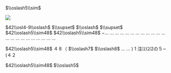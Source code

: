 $\\oslash5\\sim$

![](https://www.nta.go.jp/tmp/cf8c0733-852c-4806-97e8-bd71af971d06/images/f4ec4165ad61b9c89e4583b82ca2c3efa5b23faf5a28a89b1fd029831265b8f8.jpg)

$42\\osl4-9\\oslash$ $\\supset$ $\\oslash$ $\\supset$ $42\\oslash5\\sim48$ $42\\oslash5\\sim48$ −… … … … … … … … … … … … … … … … … … … … … …

$42\\oslash5\\sim48$ ４８（ $\\oslash7$ $\\oslash8$ … … ) 1 注⑴⑵2の５∼ (４２

$42\\oslash5\\sim48$ $\\oslash5$